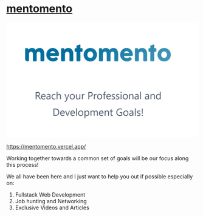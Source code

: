 # [mentomento](https://mentomento.vercel.app/)

![](public/mentomento.png)

https://mentomento.vercel.app/

Working together towards a common set of goals will be our focus along this process!

We all have been here and I just want to help you out if possible especially on:

1. Fullstack Web Development
2. Job hunting and Networking
3. Exclusive Videos and Articles

